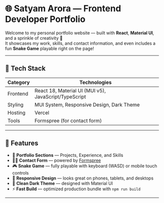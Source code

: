 # 🌐 Satyam Arora — Frontend Developer Portfolio

Welcome to my personal portfolio website — built with **React**, **Material UI**, and a sprinkle of creativity 🎨  
It showcases my work, skills, and contact information, and even includes a fun **Snake Game** playable right on the page!

---

## 🚀 Tech Stack

| Category | Technologies |
|-----------|--------------|
| Frontend | React 18, Material UI (MUI v5), JavaScript/TypeScript |
| Styling | MUI System, Responsive Design, Dark Theme |
| Hosting | Vercel |
| Tools | Formspree (for contact form) |

---

## 🧩 Features

- 💼 **Portfolio Sections** — Projects, Experience, and Skills  
- 🧑‍💻 **Contact Form** — powered by [Formspree](https://formspree.io)  
- 🎮 **Snake Game** — fully playable with keyboard (WASD) or mobile touch controls  
- 📱 **Responsive Design** — looks great on phones, tablets, and desktops  
- 🧠 **Clean Dark Theme** — designed with Material UI  
- ⚡ **Fast Build** — optimized production bundle with `npm run build`

---
